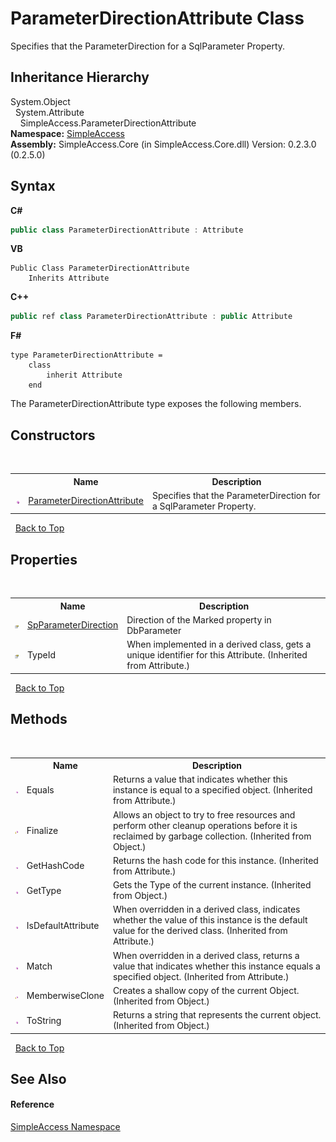 # ParameterDirectionAttribute Class
 

Specifies that the ParameterDirection for a SqlParameter Property.


## Inheritance Hierarchy
System.Object<br />&nbsp;&nbsp;System.Attribute<br />&nbsp;&nbsp;&nbsp;&nbsp;SimpleAccess.ParameterDirectionAttribute<br />
**Namespace:**&nbsp;<a href="5b81da8e-9a02-e6f3-6346-ccc62ec531d3">SimpleAccess</a><br />**Assembly:**&nbsp;SimpleAccess.Core (in SimpleAccess.Core.dll) Version: 0.2.3.0 (0.2.5.0)

## Syntax

**C#**<br />
``` C#
public class ParameterDirectionAttribute : Attribute
```

**VB**<br />
``` VB
Public Class ParameterDirectionAttribute
	Inherits Attribute
```

**C++**<br />
``` C++
public ref class ParameterDirectionAttribute : public Attribute
```

**F#**<br />
``` F#
type ParameterDirectionAttribute =  
    class
        inherit Attribute
    end
```

The ParameterDirectionAttribute type exposes the following members.


## Constructors
&nbsp;<table><tr><th></th><th>Name</th><th>Description</th></tr><tr><td>![Public method](media/pubmethod.gif "Public method")</td><td><a href="3fb5abfa-ae66-0a7d-a0e2-0f95c1ad4344">ParameterDirectionAttribute</a></td><td>
Specifies that the ParameterDirection for a SqlParameter Property.</td></tr></table>&nbsp;
<a href="#parameterdirectionattribute-class">Back to Top</a>

## Properties
&nbsp;<table><tr><th></th><th>Name</th><th>Description</th></tr><tr><td>![Public property](media/pubproperty.gif "Public property")</td><td><a href="f0b447e0-c0bf-5650-fbdf-d85a9ace8156">SpParameterDirection</a></td><td>
Direction of the Marked property in DbParameter</td></tr><tr><td>![Public property](media/pubproperty.gif "Public property")</td><td>TypeId</td><td>
When implemented in a derived class, gets a unique identifier for this Attribute.
 (Inherited from Attribute.)</td></tr></table>&nbsp;
<a href="#parameterdirectionattribute-class">Back to Top</a>

## Methods
&nbsp;<table><tr><th></th><th>Name</th><th>Description</th></tr><tr><td>![Public method](media/pubmethod.gif "Public method")</td><td>Equals</td><td>
Returns a value that indicates whether this instance is equal to a specified object.
 (Inherited from Attribute.)</td></tr><tr><td>![Protected method](media/protmethod.gif "Protected method")</td><td>Finalize</td><td>
Allows an object to try to free resources and perform other cleanup operations before it is reclaimed by garbage collection.
 (Inherited from Object.)</td></tr><tr><td>![Public method](media/pubmethod.gif "Public method")</td><td>GetHashCode</td><td>
Returns the hash code for this instance.
 (Inherited from Attribute.)</td></tr><tr><td>![Public method](media/pubmethod.gif "Public method")</td><td>GetType</td><td>
Gets the Type of the current instance.
 (Inherited from Object.)</td></tr><tr><td>![Public method](media/pubmethod.gif "Public method")</td><td>IsDefaultAttribute</td><td>
When overridden in a derived class, indicates whether the value of this instance is the default value for the derived class.
 (Inherited from Attribute.)</td></tr><tr><td>![Public method](media/pubmethod.gif "Public method")</td><td>Match</td><td>
When overridden in a derived class, returns a value that indicates whether this instance equals a specified object.
 (Inherited from Attribute.)</td></tr><tr><td>![Protected method](media/protmethod.gif "Protected method")</td><td>MemberwiseClone</td><td>
Creates a shallow copy of the current Object.
 (Inherited from Object.)</td></tr><tr><td>![Public method](media/pubmethod.gif "Public method")</td><td>ToString</td><td>
Returns a string that represents the current object.
 (Inherited from Object.)</td></tr></table>&nbsp;
<a href="#parameterdirectionattribute-class">Back to Top</a>

## See Also


#### Reference
<a href="5b81da8e-9a02-e6f3-6346-ccc62ec531d3">SimpleAccess Namespace</a><br />